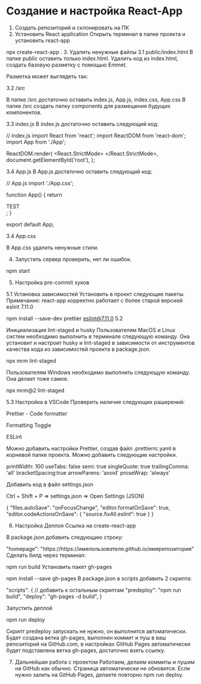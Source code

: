<h1>Создание и настройка React-App </h1>

1. Создать репозиторий и склонировать на ПК
2. Установить React application Открыть терминал в папке проекта и установить react-app

npx create-react-app . 3. Удалить ненужные файлы 3.1 public/index.html В папке public оставить
только index.html. Удалить код из index.html, создать базовую разметку с помощью Emmet.

Разметка может выглядеть так:

<!DOCTYPE html>
<html lang="en">
  <head>
    <meta charset="UTF-8" />
    <meta http-equiv="X-UA-Compatible" content="IE=edge" />
    <meta name="viewport" content="width=device-width, initial-scale=1.0" />
    <title>Document</title>
  </head>
  <body>
    <div id="root"></div>
  </body>
</html>

3.2 /src

В папке /src достаточно оставить index.js, App.js, index.css, App.css В папке /src создать папку
components для размещения будущих компонентов.

3.3 index.js В index.js достаточно оставить следующий код:

// index.js import React from 'react'; import ReactDOM from 'react-dom'; import App from './App';

ReactDOM.render( <React.StrictMode> <App /> </React.StrictMode>, document.getElementById('root'), );

3.4 App.js В App.js достаточно оставить следующий код:

// App.js import './App.css';

function App() { return <div className="App">TEST</div>; }

export default App;

3.4 App.css

В App.css удалить ненужные стили.

4. Запустить сервер проверить, нет ли ошибок.

npm start

5. Настройка pre-commit хуков

5.1 Установка зависимостей Установить в проект следующие пакеты. Примечание: react-app корректно
работает с более старой версией eslint 7.11.0

npm install --save-dev prettier eslint@7.11.0 5.2

Инициализация lint-staged и husky Пользователям MacOS и Linux систем необходимо выполнить в
терминале следующую команду. Она установит и настроит husky и lint-staged в зависимости от
инструментов качества кода из зависимостей проекта в package.json.

npx mrm lint-staged

Пользователям Windows необходимо выполнить следующую команду. Она делает тоже самое.

npx mrm@2 lint-staged

5.3 Настройка в VSCode Проверить наличие следующих раширений:

Prettier - Code formatter

Formatting Toggle

ESLint

Можно добавить настройки Prettier, создав файл .prettierrc.yaml в корневой папке проекта. Можно
добавить следующие настройки.

printWidth: 100 useTabs: false semi: true singleQuote: true trailingComma: 'all' bracketSpacing:true
arrowParens: 'avoid' proseWrap: 'always'

Добавить код в файл settings.json

Ctrl + Shift + P => settings.json => Open Settings (JSON)

{ "files.autoSave": "onFocusChange", "editor.formatOnSave": true, "editor.codeActionsOnSave": {
"source.fixAll.eslint": true } }

6. Настройка Деплоя Ссылка на create-react-app

В package.json добавить следующию строку:

"homepage": "https://https://имя*пользователя.github.io/имя*репозитория" Сделать билд через
терминал:

npm run build Установить пакет gh-pages

npm install --save gh-pages В package.json в scripts добавить 2 скрипта:

"scripts": { // добавить к остальным скриптам "predeploy": "npm run build", "deploy": "gh-pages -d
build", }

Запустить деплой

npm run deploy

Скрипт predeploy запускать не нужно, он выполнится автоматически. Будет создана ветка gh-pages,
выполнен коммит и пуш в ваш репозиторий на GitHub.сom, в настройках GitHub Pages автоматически будет
подставлена ветка gh-pages, достаточно взять ссылку.

7. Дальнейшая работа с проектом Работаем, делаем коммиты и пушим на GitHub как обычно. Страница
   автоматически не обновится. Если нужно залить на GitHub Pages, делаете повторно npm run deploy.
